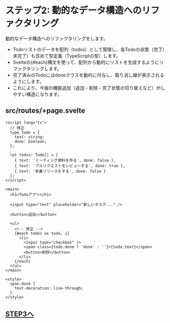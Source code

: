 # ステップ2: 動的なデータ構造へのリファクタリング

動的なデータ構造へのリファクタリングをします。

- Todoリストのデータを配列（todos）として管理し、各Todoの状態（完了/未完了）も含めて型定義（TypeScriptの型）します。
- Svelteの{#each}構文を使って、配列から動的にリストを生成するようにリファクタリングします。
- 完了済みのTodoにはdoneクラスを動的に付与し、取り消し線が表示されるようにします。
- これにより、今後の機能追加（追加・削除・完了状態の切り替えなど）がしやすい構造になります。

## src/routes/+page.svelte

```svelte
<script lang="ts">
  // 修正
  type Todo = {
    text: string;
    done: boolean;
  };

  let todos: Todo[] = [
    { text: 'ミーティング資料を作る', done: false },
    { text: 'プルリクエストをレビューする', done: true },
    { text: '本番リリースをする', done: false }
  ];
</script>

<main>
  <h1>Todoアプリ</h1>

  <input type="text" placeholder="新しいタスク..." />

  <button>追加</button>

  <ul>
    <!-- 修正 -->
    {#each todos as todo, i}
      <li>
        <input type="checkbox" />
        <span class={todo.done ? 'done' : ''}>{todo.text}</span>
        <button>削除</button>
      </li>
    {/each}
  </ul>
</main>

<style>
  span.done {
    text-decoration: line-through;
  }
</style>
```

## [STEP3へ](step3.md)
